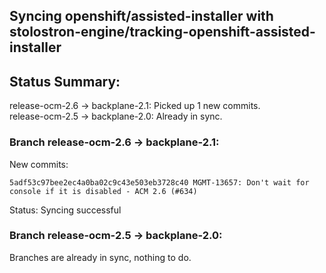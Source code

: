 ## Syncing openshift/assisted-installer with stolostron-engine/tracking-openshift-assisted-installer

## Status Summary:

release-ocm-2.6 -> backplane-2.1: Picked up 1 new commits.  
release-ocm-2.5 -> backplane-2.0: Already in sync.  

### Branch release-ocm-2.6 -> backplane-2.1:

New commits:

```
5adf53c97bee2ec4a0ba02c9c43e503eb3728c40 MGMT-13657: Don't wait for console if it is disabled - ACM 2.6 (#634)
```

Status: Syncing successful

### Branch release-ocm-2.5 -> backplane-2.0:

Branches are already in sync, nothing to do.
